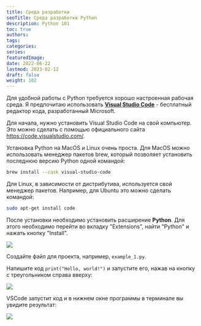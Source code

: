 ```yaml
---
title: Среда разработки
seoTitle: Среда разработки Python
description: Python 101
toc: true
authors:
tags:
categories:
series:
featuredImage:
date: 2022-06-22
lastmod: 2023-02-12
draft: false
weight: 102
---
```



Для удобной работы с Python требуется хорошо настроенная рабочая среда. Я предпочитаю использовать [**Visual Studio Code**](https://code.visualstudio.com/) - бесплатный редактор кода, разработанный Microsoft.

Для начала, нужно установить Visual Studio Code на свой компьютер. Это можно сделать с помощью официального сайта <https://code.visualstudio.com/>.

Установка Python на MacOS и Linux очень проста. Для MacOS можно использовать менеджер пакетов brew, который позволяет установить последнюю версию Python одной командой:

```sh
brew install --cask visual-studio-code
```

Для Linux, в зависимости от дистрибутива, используется свой менеджер пакетов. Например, для Ubuntu это можно сделать командой:

```sh
sudo apt-get install code

```

После установки необходимо установить расширение **Python**. Для этого необходимо перейти во вкладку "Extensions", найти "Python" и нажать кнопку "Install".

![](../../img/vscode.ru.png)

Создайте файл для проекта, например, `example_1.py`.

Напишите код `print("Hello, world!")` и запустите его, нажав на кнопку с треугольником справа вверху:

![](../../img/vscode-01.ru.png)

VSCode запустит код и в нижнем окне программы в терминале вы увидите результат:

![](../../img/vscode-02.ru.png)
